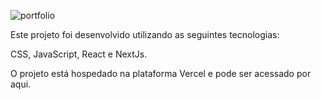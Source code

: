 ![portfolio](https://github.com/murillonunes1/portfolio-nextjs/assets/123185990/2b607b1b-eaec-4688-b51e-da6d57858ab1)

Este projeto foi desenvolvido utilizando as seguintes tecnologias:

CSS, JavaScript, React e NextJs.

O projeto está hospedado na plataforma Vercel e pode ser acessado por aqui.

